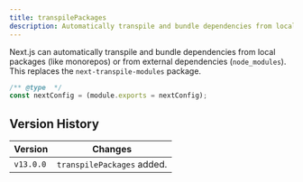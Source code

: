 ```yaml
---
title: transpilePackages
description: Automatically transpile and bundle dependencies from local packages (like monorepos) or from external dependencies (`node_modules`).
---
```


Next.js can automatically transpile and bundle dependencies from local packages (like monorepos) or from external dependencies (`node_modules`). This replaces the `next-transpile-modules` package.

```js filename="next.config.js"
/** @type  */
const nextConfig = (module.exports = nextConfig);
```

## Version History

| Version   | Changes                    |
| --------- | -------------------------- |
| `v13.0.0` | `transpilePackages` added. |

